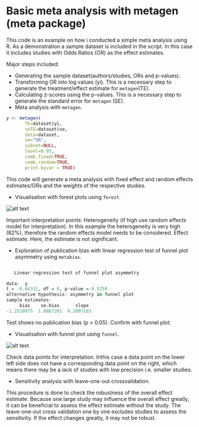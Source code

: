 # Basic meta analysis with metagen (meta package)

This code is an example on how i conducted a simple meta analysis using R. As a demonstration a sample dataset is included in the script. In this case it includes studies with Odds Ratios (OR) as the effect estimates. 

Major steps included:
 - Generating the sample dataset(authors/studies, ORs and p-values). 
 - Transforming OR into log values (yi). This is a necessary step to generate the treatment/effect estimate for `metagen`(TE).
 - Calculating z-scores using the p-values. This is a necessary step to generate the standard error for `metagen` (SE).
 - Meta analysis with `metagen`. 
 
 ```r
 y <- metagen(
        TE=dataset$yi,
        seTE=dataset$se, 
        data=dataset, 
        sm="OR",
        subset=NULL, 
        level=0.95,
        comb.fixed=TRUE, 
        comb.random=TRUE,
        print.byvar = TRUE)
  ```
  This code will generate a meta analysis with fixed effect and random effects estimates/ORs and the weights of the respective studies. 
 - Visualisation with forest plots using `forest`. 
 
![alt text](https://github.com/svkal/meta_analysis_with_R/blob/master/forest_plot.png)
 
 Important interpretation points: 
Heterogeneity (if high use random effects model for interpretation). In this example the heterogeneity is very high (82%), therefore the random effects model needs to be considered. 
Effect estimate: Here, the estimate is not significant. 
 
 - Exploration of publication bias with linear regression test of funnel plot asymmetry using `metabias`.  
 
 ```r
 
	Linear regression test of funnel plot asymmetry

data:  y
t = -0.66311, df = 8, p-value = 0.5259
alternative hypothesis: asymmetry in funnel plot
sample estimates:
      bias    se.bias      slope 
-1.2510975  1.8867201  0.2097183 
```
Test shows no publication bias (p > 0.05). Confirm with funnel plot:

 - Visualisation with funnel plot using `funnel`.  
 
![alt text](https://github.com/svkal/meta_analysis_with_R/blob/master/funnel_plot.png)

 Check data points for interpretation. Inthis case a data point on the lower left side does not have a corresponding data point on the right, which means there may be a lack of studies with low precision i.e. smaller studies. 
 
 - Sensitivity analysis with leave-one-out crossvalidation.
 
 This procedure is done to check the robustness of the overall effect estimate. Because one large study may influence the overall effect greatly, it can be beneficial to assess the effect estimate without the study. The leave-one-out cross validation one by one excludes studies to assess the sensitivity. If the effect changes greatly, it may not be robust.  
 




